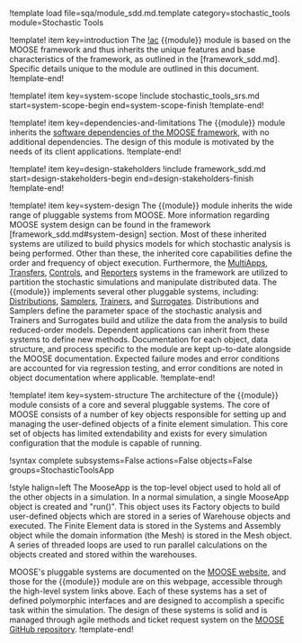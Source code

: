 !template load file=sqa/module_sdd.md.template category=stochastic_tools module=Stochastic Tools

!template! item key=introduction
The [!ac](MOOSE) {{module}} module is based on the MOOSE framework and thus inherits
the unique features and base characteristics of the framework, as outlined in the [framework_sdd.md].
Specific details unique to the module are outlined in this document.
!template-end!

!template! item key=system-scope
!include stochastic_tools_srs.md start=system-scope-begin end=system-scope-finish
!template-end!

!template! item key=dependencies-and-limitations
The {{module}} module inherits the
[software dependencies of the MOOSE framework](framework_sdd.md#dependencies-and-limitations),
with no additional dependencies. The design of this module is motivated by the
needs of its client applications.
!template-end!

!template! item key=design-stakeholders
!include framework_sdd.md start=design-stakeholders-begin end=design-stakeholders-finish
!template-end!

!template! item key=system-design
The {{module}} module inherits the wide range of pluggable systems from MOOSE. More
information regarding MOOSE system design can be found in the framework [framework_sdd.md#system-design]
section.
Most of these inherited systems are utilized to build physics models for which stochastic analysis
is being performed. Other than these, the inherited core capabilities define the order and
frequency of object execution. Furthermore, the [MultiApps](MultiApps/index.md),
[Transfers](Transfers/index.md), [Controls](Controls/index.md), and [Reporters](Reporters/index.md) systems
in the framework are utilized to partition the stochastic simulations and manipulate distributed data.
The {{module}} implements several other pluggable systems, including: 
[Distributions](Distributions/index.md), [Samplers](Samplers/index.md), [Trainers](Trainers/index.md),
and [Surrogates](Surrogates/index.md). Distributions and Samplers define the parameter space of the stochastic
analysis and Trainers and Surrogates build and utilize the data from the analysis to build
reduced-order models. Dependent applications can inherit from these systems to define new methods.
Documentation for each object, data structure, and process specific to the
module are kept up-to-date alongside the MOOSE documentation. Expected failure
modes and error conditions are accounted for via regression testing, and error
conditions are noted in object documentation where applicable.
!template-end!

!template! item key=system-structure
The architecture of the {{module}} module consists of a core and several pluggable systems.
The core of MOOSE consists of a number of key objects responsible for setting up and managing the
user-defined objects of a finite element simulation. This core set of objects has limited
extendability and exists for every simulation configuration that the module is capable of running.

!syntax complete subsystems=False actions=False objects=False groups=StochasticToolsApp

!style halign=left
The MooseApp is the top-level object used to hold all of the other objects in a simulation. In a
normal simulation, a single MooseApp object is created and "run()". This object uses its Factory
objects to build user-defined objects which are stored in a series of Warehouse objects and
executed. The Finite Element data is stored in the Systems and Assembly object while the domain
information (the Mesh) is stored in the Mesh object. A series of threaded loops are used to run
parallel calculations on the objects created and stored within the warehouses.

MOOSE's pluggable systems are documented on the [MOOSE website](https://mooseframework.inl.gov), and those
for the {{module}} module are on this webpage, accessible through the high-level system links above.
Each of these systems has a set of defined polymorphic interfaces and are designed to accomplish a
specific task within the simulation. The design of these systems is solid and is managed through agile
methods and ticket request system on the [MOOSE GitHub repository](https://github.com/idaholab/moose).
!template-end!
